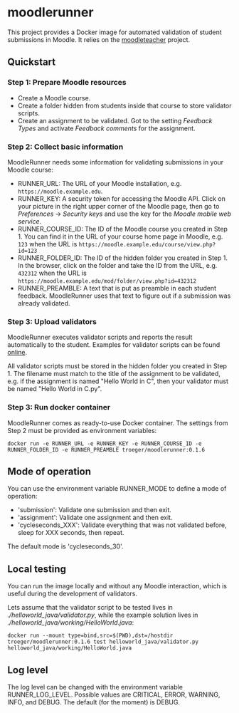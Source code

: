 # moodlerunner

This project provides a Docker image for automated validation of student submissions in Moodle.
It relies on the [moodleteacher](https://github.com/troeger/moodleteacher) project.

## Quickstart

### Step 1: Prepare Moodle resources

- Create a Moodle course.
- Create a folder hidden from students inside that course to store validator scripts.
- Create an assignment to be validated. Got to the setting *Feedback Types* and activate *Feedback comments* for the assignment.

### Step 2: Collect basic information

MoodleRunner needs some information for validating submissions in your Moodle course:

- RUNNER_URL: The URL of your Moodle installation, e.g. `https://moodle.example.edu`.
- RUNNER_KEY: A security token for accessing the Moodle API. Click on your picture in the right upper corner of the Moodle page, then go to *Preferences* -> *Security keys* and use the key for the *Moodle mobile web service*.
- RUNNER_COURSE_ID: The ID of the Moodle course you created in Step 1. You can find it in the URL of your course home page in Moodle, e.g. `123` when the URL is `https://moodle.example.edu/course/view.php?id=123`
- RUNNER_FOLDER_ID: The ID of the hidden folder you created in Step 1. In the browser, click on the folder and take the ID from the URL, e.g. `432312` when the URL is `https://moodle.example.edu/mod/folder/view.php?id=432312`
- RUNNER_PREAMBLE: A text that is put as preamble in each student feedback. MoodleRunner uses that text to figure out if a submission was already validated.

### Step 3: Upload validators

MoodleRunner executes validator scripts and reports the result automatically to the student. Examples for validator scripts can be found [online](https://github.com/troeger/moodlerunner/tree/master/examples/).

All validator scripts must be stored in the hidden folder you created in Step 1. The filename must match to the title of the assignment to be validated, e.g. if the assignment is named "Hello World in C", then your validator must be named "Hello World in C.py".

### Step 3: Run docker container

MoodleRunner comes as ready-to-use Docker container. The settings from Step 2 must be provided as environment variables:

```
docker run -e RUNNER_URL -e RUNNER_KEY -e RUNNER_COURSE_ID -e RUNNER_FOLDER_ID -e RUNNER_PREAMBLE troeger/moodlerunner:0.1.6
```

## Mode of operation

You can use the environment variable RUNNER_MODE to define a mode of operation:

- 'submission': Validate one submission and then exit.
- 'assignment': Validate one assignment and then exit.
- 'cycleseconds_XXX': Validate everything that was not validated before, sleep for XXX seconds, then repeat.

The default mode is 'cycleseconds_30'.

## Local testing

You can run the image locally and without any Moodle interaction, which is useful during the development of validators.

Lets assume that the validator script to be tested lives in *./helloworld_java/validator.py*, while the example solution lives in *./helloworld_java/working/HelloWorld.java*: 

```
docker run --mount type=bind,src=$(PWD),dst=/hostdir troeger/moodlerunner:0.1.6 test helloworld_java/validator.py helloworld_java/working/HelloWorld.java
```

## Log level

The log level can be changed with the environment variable RUNNER_LOG_LEVEL. Possible values are CRITICAL, ERROR, WARNING, INFO, and DEBUG. The default (for the moment) is DEBUG. 	


